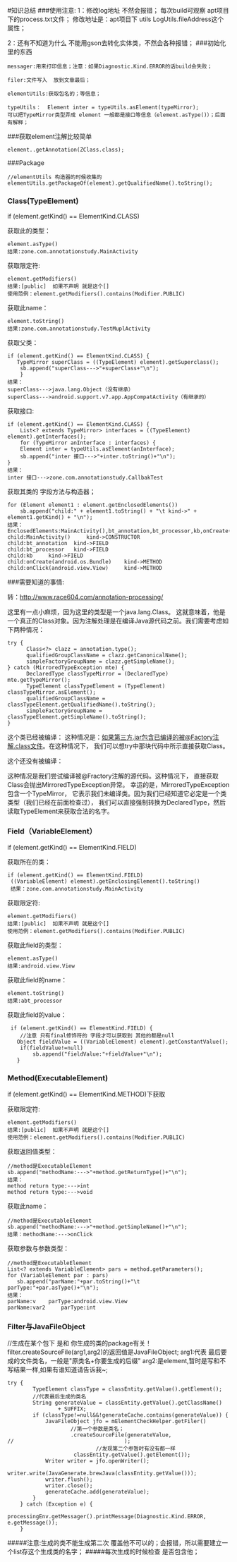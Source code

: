 #知识总结
###使用注意:
1：修改log地址 不然会报错； 每次build可观察 apt项目下的process.txt文件；
修改地址是：apt项目下 utils LogUtils.fileAddress这个属性；

2：还有不知道为什么  不能用gson去转化实体类，不然会各种报错；
###初始化里的东西
```
messager:用来打印信息；注意：如果Diagnostic.Kind.ERROR的话build会失败；

filer:文件写入  放到文章最后；

elementUtils:获取包名的；等信息；

typeUtils：  Element inter = typeUtils.asElement(typeMirror);
可以把TypeMirror类型弄成 element 一般都是接口等信息（element.asType()）；后面有解释；

```

###获取element注解比较简单

```
element..getAnnotation(ZClass.class);
```

###Package

```
//elementUtils 构造器的时候收集的  
elementUtils.getPackageOf(element).getQualifiedName().toString();
```

### Class(TypeElement)
if (element.getKind() == ElementKind.CLASS) 
 
获取此的类型：
```
element.asType()
结果:zone.com.annotationstudy.MainActivity
```

获取限定符:
```
element.getModifiers() 
结果:[public]  如果不声明 就是这个[]
使用范例：element.getModifiers().contains(Modifier.PUBLIC)
```

获取此name：
```
element.toString()
结果:zone.com.annotationstudy.TestMuplActivity
```

获取父类：
```
if (element.getKind() == ElementKind.CLASS) {
   TypeMirror superClass = ((TypeElement) element).getSuperclass();
    sb.append("superClass--->"+superClass+"\n");
    }
结果：
superClass--->java.lang.Object（没有继承）
superClass--->android.support.v7.app.AppCompatActivity（有继承的）
```

获取接口:
```
if (element.getKind() == ElementKind.CLASS) {
    List<? extends TypeMirror> interfaces = ((TypeElement) element).getInterfaces();
    for (TypeMirror anInterface : interfaces) {
    Element inter = typeUtils.asElement(anInterface);
    sb.append("inter 接口--->"+inter.toString()+"\n");
}
结果：
inter 接口--->zone.com.annotationstudy.CallbakTest
```

获取其类的 字段方法与构造器；
```
for (Element element1 : element.getEnclosedElements())
    sb.append("child:" + element1.toString() + "\t kind->" + element1.getKind() + "\n");
结果：
EnclosedElements:MainActivity(),bt_annotation,bt_processor,kb,onCreate(android.os.Bundle),onClick(android.view.View)
child:MainActivity()	 kind->CONSTRUCTOR
child:bt_annotation	 kind->FIELD
child:bt_processor	 kind->FIELD
child:kb	 kind->FIELD
child:onCreate(android.os.Bundle)	 kind->METHOD
child:onClick(android.view.View)	 kind->METHOD
```


###需要知道的事情:

转：http://www.race604.com/annotation-processing/

这里有一点小麻烦，因为这里的类型是一个java.lang.Class。
这就意味着，他是一个真正的Class对象。因为注解处理是在编译Java源代码之前。我们需要考虑如下两种情况： 

```
try {  
      Class<?> clazz = annotation.type();
      qualifiedGroupClassName = clazz.getCanonicalName();
      simpleFactoryGroupName = clazz.getSimpleName();
} catch (MirroredTypeException mte) {
      DeclaredType classTypeMirror = (DeclaredType) mte.getTypeMirror();
      TypeElement classTypeElement = (TypeElement) classTypeMirror.asElement();
      qualifiedGroupClassName = classTypeElement.getQualifiedName().toString();
      simpleFactoryGroupName = classTypeElement.getSimpleName().toString();
}
```

这个类已经被编译：
这种情况是：如果第三方.jar包含已编译的被@Factory注解.class文件。在这种情况下，
我们可以想try中那块代码中所示直接获取Class。

这个还没有被编译：

这种情况是我们尝试编译被@Fractory注解的源代码。这种情况下，
直接获取Class会抛出MirroredTypeException异常。
幸运的是，MirroredTypeException包含一个TypeMirror，
它表示我们未编译类。因为我们已经知道它必定是一个类类型（我们已经在前面检查过），
我们可以直接强制转换为DeclaredType，然后读取TypeElement来获取合法的名字。

### Field（VariableElement）
if (element.getKind() == ElementKind.FIELD)

获取所在的类：
```
if (element.getKind() == ElementKind.FIELD)
 ((VariableElement) element).getEnclosingElement().toString()
 结果：zone.com.annotationstudy.MainActivity
```

获取限定符:
```
element.getModifiers() 
结果:[public]  如果不声明 就是这个[]
使用范例：element.getModifiers().contains(Modifier.PUBLIC)
```

获取此field的类型：
```
element.asType()
结果:android.view.View
```

获取此field的name：
```
element.toString()
结果:abt_processor
```

获取此field的value：
```
 if (element.getKind() == ElementKind.FIELD) {
    //注意 只有final修饰符的 字段才可以获取到 其他的都是null
   Object fieldValue = ((VariableElement) element).getConstantValue();
    if(fieldValue!=null)
        sb.append("fieldValue:"+fieldValue+"\n");
   }
```

### Method(ExecutableElement)
if (element.getKind() == ElementKind.METHOD)下获取

获取限定符:
```
element.getModifiers() 
结果:[public]  如果不声明 就是这个[]
使用范例：element.getModifiers().contains(Modifier.PUBLIC)
```


获取返回值类型：
```
//method是ExecutableElement
sb.append("methodName:--->"+method.getReturnType()+"\n");
结果：
method return type:--->int
method return type:--->void
```

获取此name：
```
//method是ExecutableElement
sb.append("methodName:--->"+method.getSimpleName()+"\n");
结果：methodName:--->onClick
```


获取参数与参数类型：
```
//method是ExecutableElement
List<? extends VariableElement> pars = method.getParameters();
for (VariableElement par : pars) 
   sb.append("parName:"+par.toString()+"\t parType:"+par.asType()+"\n");
结果：
parName:v	 parType:android.view.View
parName:var2	 parType:int
```

### Filter与JavaFileObject
//生成在某个包下 是和 你生成的类的package有关！
filter.createSourceFile(arg1,arg2)的返回值是JavaFileObject;
arg1:代表 最后要成的文件类名，一般是"原类名+你要生成的后缀"
arg2:是element,暂时是写和不写结果一样,如果有谁知道请告诉我~;


```
try {
        TypeElement classType = classEntity.getValue().getElement();
        //代表最后生成的类名
        String generateValue = classEntity.getValue().getClassName()
                + SUFFIX;
        if (classType!=null&&!generateCache.contains(generateValue)) {
            JavaFileObject jfo = mElementCheckHelper.getFiler()
                    //第一个参数是类名；
                    .createSourceFile(generateValue,
//                                   );
                            //发现第二个参暂时有没有都一样
                     classEntity.getValue().getElement());
            Writer writer = jfo.openWriter();
            writer.write(JavaGenerate.brewJava(classEntity.getValue()));
            writer.flush();
            writer.close();
            generateCache.add(generateValue);
        }
    } catch (Exception e) {
        processingEnv.getMessager().printMessage(Diagnostic.Kind.ERROR, e.getMessage());
    }
```
#####注意:生成的类不能生成第二次 覆盖他不可以的；会报错，所以需要建立一个list存这个生成类的名字；
#####每次生成的时候检查 是否包含他；